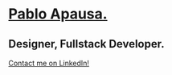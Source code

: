 # [Pablo Apausa.](https://apausa.dev)
## Designer, Fullstack Developer.

[Contact me on LinkedIn!](https://www.linkedin.com/in/apausa/)
